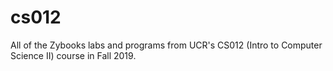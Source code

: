 # cs012
All of the Zybooks labs and programs from UCR's CS012 (Intro to Computer Science II) course in Fall 2019.
